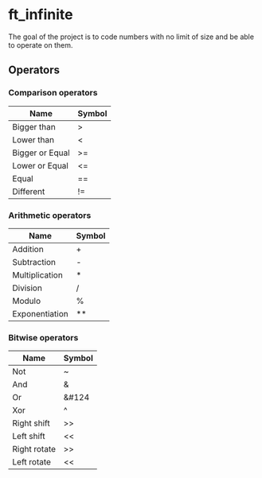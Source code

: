# ft_infinite

The goal of the project is to code numbers with no limit of size and be able to operate on them.

## Operators

### Comparison operators

Name | Symbol
---- | ------
Bigger than     | >
Lower than      | <
Bigger or Equal | >=
Lower or Equal  | <=
Equal           | ==
Different       | !=

### Arithmetic operators

Name | Symbol
---- | ------
Addition        | +
Subtraction     | -
Multiplication  | *
Division        | /
Modulo          | %
Exponentiation  | **

### Bitwise operators

Name | Symbol
---- | ------
Not             | ~
And             | &
Or              | &#124
Xor             | ^
Right shift     | >>
Left shift      | <<
Right rotate    | >>
Left rotate     | <<
